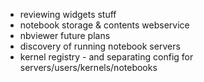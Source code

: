 * reviewing widgets stuff
* notebook storage & contents webservice
* nbviewer future plans
* discovery of running notebook servers
* kernel registry - and separating config for servers/users/kernels/notebooks